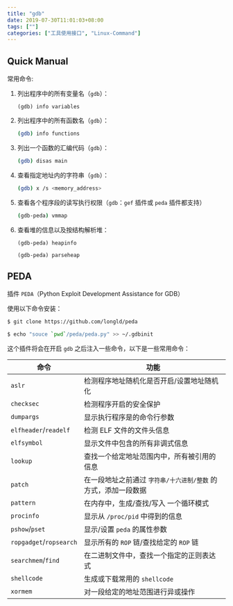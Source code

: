 ```yaml
---
title: "gdb"
date: 2019-07-30T11:01:03+08:00
tags: [""]
categories: ["工具使用接口", "Linux-Command"]
---
```



## Quick Manual

常用命令:

1. 列出程序中的所有变量名（`gdb`）：

   ```bashs
   (gdb) info variables
   ```

2. 列出程序中的所有函数名（`gdb`）：

   ```bash
   (gdb) info functions
   ```

3. 列出一个函数的汇编代码（`gdb`）：

   ```bash
   (gdb) disas main
   ```

4. 查看指定地址内的字符串（`gdb`）：

   ```bash
   (gdb) x /s <memory_address>
   ```

5. 查看各个程序段的读写执行权限（`gdb`：`gef` 插件或 `peda` 插件都支持）

   ```bash
   (gdb-peda) vmmap
   ```

6. 查看堆的信息以及按结构解析堆：

   ```
   (gdb-peda) heapinfo
   
   (gdb-peda) parseheap
   ```

## PEDA

插件 `PEDA`（Python Exploit Development Assistance for GDB）

使用以下命令安装：

```bash
$ git clone https://github.com/longld/peda

$ echo "souce `pwd`/peda/peda.py" >> ~/.gdbinit
```

这个插件将会在开启 `gdb` 之后注入一些命令，以下是一些常用命令：

| 命令                    | 功能                                                         |
| ----------------------- | ------------------------------------------------------------ |
| `aslr`                  | 检测程序地址随机化是否开启/设置地址随机化                    |
| `checksec`              | 检测程序开启的安全保护                                       |
| `dumpargs`              | 显示执行程序是的命令行参数                                   |
| `elfheader`/`readelf`   | 检测 ELF 文件的文件头信息                                    |
| `elfsymbol`             | 显示文件中包含的所有非调式信息                               |
| `lookup`                | 查找一个给定地址范围内中，所有被引用的信息                   |
| `patch`                 | 在一段地址之前通过 `字符串/十六进制/整数` 的方式，添加一段数据 |
| `pattern`               | 在内存中，生成/查找/写入 一个循环模式                        |
| `procinfo`              | 显示从 `/proc/pid` 中得到的信息                              |
| `pshow`/`pset`          | 显示/设置 `peda` 的属性参数                                  |
| `ropgadget`/`ropsearch` | 显示所有的 `ROP` 链/查找给定的 `ROP` 链                      |
| `searchmem`/`find`      | 在二进制文件中，查找一个指定的正则表达式                     |
| `shellcode`             | 生成或下载常用的 `shellcode`                                 |
| `xormem`                | 对一段给定的地址范围进行异或操作                             |
